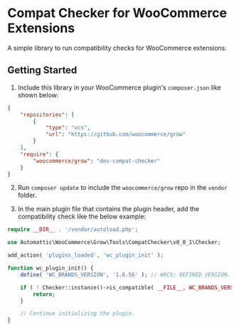 # Compat Checker for WooCommerce Extensions

A simple library to run compatibility checks for WooCommerce extensions.

## Getting Started

1. Include this library in your WooCommerce plugin's `composer.json` like shown below:

```json
{
    "repositories": [
        {
            "type": "vcs",
            "url": "https://github.com/woocommerce/grow"
        }
    ],
    "require": {
        "woocommerce/grow": "dev-compat-checker"
    }
}
```
2. Run `composer update` to include the `woocommerce/grow` repo in the `vendor` folder.

3. In the main plugin file that contains the plugin header, add the compatibility check like the below example:

```php
require __DIR__ . '/vendor/autoload.php';

use Automattic\WooCommerce\Grow\Tools\CompatChecker\v0_0_1\Checker;

add_action( 'plugins_loaded', 'wc_plugin_init' );

function wc_plugin_init() {
    define( 'WC_BRANDS_VERSION', '1.6.56' ); // WRCS: DEFINED_VERSION.

    if ( ! Checker::instance()->is_compatible( __FILE__, WC_BRANDS_VERSION ) ) {
		return;
	}

    // Continue initializing the plugin.
}
```